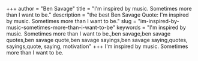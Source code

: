 +++
author = "Ben Savage"
title = "I'm inspired by music. Sometimes more than I want to be."
description = "the best Ben Savage Quote: I'm inspired by music. Sometimes more than I want to be."
slug = "im-inspired-by-music-sometimes-more-than-i-want-to-be"
keywords = "I'm inspired by music. Sometimes more than I want to be.,ben savage,ben savage quotes,ben savage quote,ben savage sayings,ben savage saying,quotes, sayings,quote, saying, motivation"
+++
I'm inspired by music. Sometimes more than I want to be.
